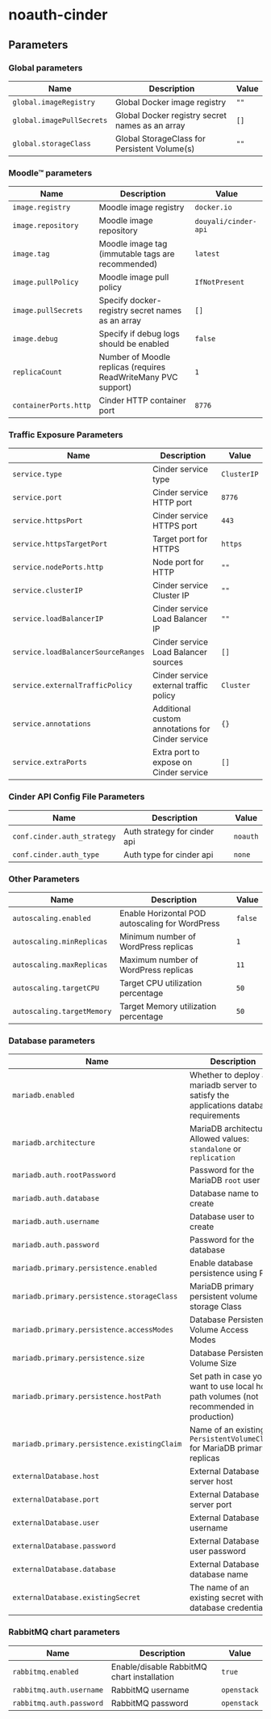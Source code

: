# noauth-cinder

## Parameters

### Global parameters

| Name                      | Description                                     | Value |
| ------------------------- | ----------------------------------------------- | ----- |
| `global.imageRegistry`    | Global Docker image registry                    | `""`  |
| `global.imagePullSecrets` | Global Docker registry secret names as an array | `[]`  |
| `global.storageClass`     | Global StorageClass for Persistent Volume(s)    | `""`  |


### Moodle&trade; parameters

| Name                  | Description                                                    | Value                |
| --------------------- | -------------------------------------------------------------- | -------------------- |
| `image.registry`      | Moodle image registry                                          | `docker.io`          |
| `image.repository`    | Moodle image repository                                        | `douyali/cinder-api` |
| `image.tag`           | Moodle image tag (immutable tags are recommended)              | `latest`             |
| `image.pullPolicy`    | Moodle image pull policy                                       | `IfNotPresent`       |
| `image.pullSecrets`   | Specify docker-registry secret names as an array               | `[]`                 |
| `image.debug`         | Specify if debug logs should be enabled                        | `false`              |
| `replicaCount`        | Number of Moodle replicas (requires ReadWriteMany PVC support) | `1`                  |
| `containerPorts.http` | Cinder HTTP container port                                     | `8776`               |


### Traffic Exposure Parameters

| Name                               | Description                                      | Value       |
| ---------------------------------- | ------------------------------------------------ | ----------- |
| `service.type`                     | Cinder service type                              | `ClusterIP` |
| `service.port`                     | Cinder service HTTP port                         | `8776`      |
| `service.httpsPort`                | Cinder service HTTPS port                        | `443`       |
| `service.httpsTargetPort`          | Target port for HTTPS                            | `https`     |
| `service.nodePorts.http`           | Node port for HTTP                               | `""`        |
| `service.clusterIP`                | Cinder service Cluster IP                        | `""`        |
| `service.loadBalancerIP`           | Cinder service Load Balancer IP                  | `""`        |
| `service.loadBalancerSourceRanges` | Cinder service Load Balancer sources             | `[]`        |
| `service.externalTrafficPolicy`    | Cinder service external traffic policy           | `Cluster`   |
| `service.annotations`              | Additional custom annotations for Cinder service | `{}`        |
| `service.extraPorts`               | Extra port to expose on Cinder service           | `[]`        |


### Cinder API Config File Parameters

| Name                        | Description                  | Value    |
| --------------------------- | ---------------------------- | -------- |
| `conf.cinder.auth_strategy` | Auth strategy for cinder api | `noauth` |
| `conf.cinder.auth_type`     | Auth type for cinder api     | `none`   |


### Other Parameters

| Name                       | Description                                     | Value   |
| -------------------------- | ----------------------------------------------- | ------- |
| `autoscaling.enabled`      | Enable Horizontal POD autoscaling for WordPress | `false` |
| `autoscaling.minReplicas`  | Minimum number of WordPress replicas            | `1`     |
| `autoscaling.maxReplicas`  | Maximum number of WordPress replicas            | `11`    |
| `autoscaling.targetCPU`    | Target CPU utilization percentage               | `50`    |
| `autoscaling.targetMemory` | Target Memory utilization percentage            | `50`    |


### Database parameters

| Name                                        | Description                                                                              | Value               |
| ------------------------------------------- | ---------------------------------------------------------------------------------------- | ------------------- |
| `mariadb.enabled`                           | Whether to deploy a mariadb server to satisfy the applications database requirements     | `true`              |
| `mariadb.architecture`                      | MariaDB architecture. Allowed values: `standalone` or `replication`                      | `standalone`        |
| `mariadb.auth.rootPassword`                 | Password for the MariaDB `root` user                                                     | `""`                |
| `mariadb.auth.database`                     | Database name to create                                                                  | `cinder`            |
| `mariadb.auth.username`                     | Database user to create                                                                  | `cinder`            |
| `mariadb.auth.password`                     | Password for the database                                                                | `123456`            |
| `mariadb.primary.persistence.enabled`       | Enable database persistence using PVC                                                    | `true`              |
| `mariadb.primary.persistence.storageClass`  | MariaDB primary persistent volume storage Class                                          | `""`                |
| `mariadb.primary.persistence.accessModes`   | Database Persistent Volume Access Modes                                                  | `["ReadWriteOnce"]` |
| `mariadb.primary.persistence.size`          | Database Persistent Volume Size                                                          | `8Gi`               |
| `mariadb.primary.persistence.hostPath`      | Set path in case you want to use local host path volumes (not recommended in production) | `""`                |
| `mariadb.primary.persistence.existingClaim` | Name of an existing `PersistentVolumeClaim` for MariaDB primary replicas                 | `""`                |
| `externalDatabase.host`                     | External Database server host                                                            | `localhost`         |
| `externalDatabase.port`                     | External Database server port                                                            | `3306`              |
| `externalDatabase.user`                     | External Database username                                                               | `bn_wordpress`      |
| `externalDatabase.password`                 | External Database user password                                                          | `""`                |
| `externalDatabase.database`                 | External Database database name                                                          | `bitnami_wordpress` |
| `externalDatabase.existingSecret`           | The name of an existing secret with database credentials                                 | `""`                |


### RabbitMQ chart parameters

| Name                     | Description                                | Value       |
| ------------------------ | ------------------------------------------ | ----------- |
| `rabbitmq.enabled`       | Enable/disable RabbitMQ chart installation | `true`      |
| `rabbitmq.auth.username` | RabbitMQ username                          | `openstack` |
| `rabbitmq.auth.password` | RabbitMQ password                          | `openstack` |
